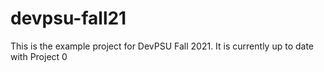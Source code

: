 # devpsu-fall21
This is the example project for DevPSU Fall 2021.
It is currently up to date with Project 0
